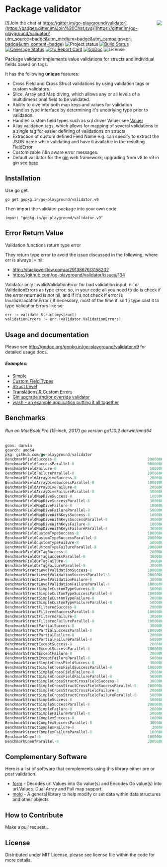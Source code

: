 Package validator
================
<img align="right" src="https://raw.githubusercontent.com/go-playground/validator/v9/logo.png">[![Join the chat at https://gitter.im/go-playground/validator](https://badges.gitter.im/Join%20Chat.svg)](https://gitter.im/go-playground/validator?utm_source=badge&utm_medium=badge&utm_campaign=pr-badge&utm_content=badge)
![Project status](https://img.shields.io/badge/version-9.30.1-green.svg)
[![Build Status](https://semaphoreci.com/api/v1/joeybloggs/validator/branches/v9/badge.svg)](https://semaphoreci.com/joeybloggs/validator)
[![Coverage Status](https://coveralls.io/repos/go-playground/validator/badge.svg?branch=v9&service=github)](https://coveralls.io/github/go-playground/validator?branch=v9)
[![Go Report Card](https://goreportcard.com/badge/github.com/go-playground/validator)](https://goreportcard.com/report/github.com/go-playground/validator)
[![GoDoc](https://godoc.org/gopkg.in/go-playground/validator.v9?status.svg)](https://godoc.org/gopkg.in/go-playground/validator.v9)
![License](https://img.shields.io/dub/l/vibe-d.svg)

Package validator implements value validations for structs and individual fields based on tags.

It has the following **unique** features:

-   Cross Field and Cross Struct validations by using validation tags or custom validators.  
-   Slice, Array and Map diving, which allows any or all levels of a multidimensional field to be validated.
-   Ability to dive into both map keys and values for validation  
-   Handles type interface by determining it's underlying type prior to validation.
-   Handles custom field types such as sql driver Valuer see [Valuer](https://golang.org/src/database/sql/driver/types.go?s=1210:1293#L29)
-   Alias validation tags, which allows for mapping of several validations to a single tag for easier defining of validations on structs
-   Extraction of custom defined Field Name e.g. can specify to extract the JSON name while validating and have it available in the resulting FieldError
-   Customizable i18n aware error messages.
-   Default validator for the [gin](https://github.com/gin-gonic/gin) web framework; upgrading from v8 to v9 in gin see [here](https://github.com/go-playground/validator/tree/v9/_examples/gin-upgrading-overriding)

Installation
------------

Use go get.

	go get gopkg.in/go-playground/validator.v9

Then import the validator package into your own code.

	import "gopkg.in/go-playground/validator.v9"

Error Return Value
-------

Validation functions return type error

They return type error to avoid the issue discussed in the following, where err is always != nil:

* http://stackoverflow.com/a/29138676/3158232
* https://github.com/go-playground/validator/issues/134

Validator only InvalidValidationError for bad validation input, nil or ValidationErrors as type error; so, in your code all you need to do is check if the error returned is not nil, and if it's not check if error is InvalidValidationError ( if necessary, most of the time it isn't ) type cast it to type ValidationErrors like so:

```go
err := validate.Struct(mystruct)
validationErrors := err.(validator.ValidationErrors)
 ```

Usage and documentation
------

Please see http://godoc.org/gopkg.in/go-playground/validator.v9 for detailed usage docs.

##### Examples:

- [Simple](https://github.com/go-playground/validator/blob/v9/_examples/simple/main.go)
- [Custom Field Types](https://github.com/go-playground/validator/blob/v9/_examples/custom/main.go)
- [Struct Level](https://github.com/go-playground/validator/blob/v9/_examples/struct-level/main.go)
- [Translations & Custom Errors](https://github.com/go-playground/validator/blob/v9/_examples/translations/main.go)
- [Gin upgrade and/or override validator](https://github.com/go-playground/validator/tree/v9/_examples/gin-upgrading-overriding)
- [wash - an example application putting it all together](https://github.com/bluesuncorp/wash)

Benchmarks
------
###### Run on MacBook Pro (15-inch, 2017) go version go1.10.2 darwin/amd64
```go
goos: darwin
goarch: amd64
pkg: github.com/go-playground/validator
BenchmarkFieldSuccess-8                                         20000000                83.6 ns/op             0 B/op          0 allocs/op
BenchmarkFieldSuccessParallel-8                                 50000000                26.8 ns/op             0 B/op          0 allocs/op
BenchmarkFieldFailure-8                                          5000000               291 ns/op             208 B/op          4 allocs/op
BenchmarkFieldFailureParallel-8                                 20000000               107 ns/op             208 B/op          4 allocs/op
BenchmarkFieldArrayDiveSuccess-8                                 2000000               623 ns/op             201 B/op         11 allocs/op
BenchmarkFieldArrayDiveSuccessParallel-8                        10000000               237 ns/op             201 B/op         11 allocs/op
BenchmarkFieldArrayDiveFailure-8                                 2000000               859 ns/op             412 B/op         16 allocs/op
BenchmarkFieldArrayDiveFailureParallel-8                         5000000               335 ns/op             413 B/op         16 allocs/op
BenchmarkFieldMapDiveSuccess-8                                   1000000              1292 ns/op             432 B/op         18 allocs/op
BenchmarkFieldMapDiveSuccessParallel-8                           3000000               467 ns/op             432 B/op         18 allocs/op
BenchmarkFieldMapDiveFailure-8                                   1000000              1082 ns/op             512 B/op         16 allocs/op
BenchmarkFieldMapDiveFailureParallel-8                           5000000               425 ns/op             512 B/op         16 allocs/op
BenchmarkFieldMapDiveWithKeysSuccess-8                           1000000              1539 ns/op             480 B/op         21 allocs/op
BenchmarkFieldMapDiveWithKeysSuccessParallel-8                   3000000               613 ns/op             480 B/op         21 allocs/op
BenchmarkFieldMapDiveWithKeysFailure-8                           1000000              1413 ns/op             721 B/op         21 allocs/op
BenchmarkFieldMapDiveWithKeysFailureParallel-8                   3000000               575 ns/op             721 B/op         21 allocs/op
BenchmarkFieldCustomTypeSuccess-8                               10000000               216 ns/op              32 B/op          2 allocs/op
BenchmarkFieldCustomTypeSuccessParallel-8                       20000000                82.2 ns/op            32 B/op          2 allocs/op
BenchmarkFieldCustomTypeFailure-8                                5000000               274 ns/op             208 B/op          4 allocs/op
BenchmarkFieldCustomTypeFailureParallel-8                       20000000               116 ns/op             208 B/op          4 allocs/op
BenchmarkFieldOrTagSuccess-8                                     2000000               740 ns/op              16 B/op          1 allocs/op
BenchmarkFieldOrTagSuccessParallel-8                             3000000               474 ns/op              16 B/op          1 allocs/op
BenchmarkFieldOrTagFailure-8                                     3000000               471 ns/op             224 B/op          5 allocs/op
BenchmarkFieldOrTagFailureParallel-8                             3000000               414 ns/op             224 B/op          5 allocs/op
BenchmarkStructLevelValidationSuccess-8                         10000000               213 ns/op              32 B/op          2 allocs/op
BenchmarkStructLevelValidationSuccessParallel-8                 20000000                91.8 ns/op            32 B/op          2 allocs/op
BenchmarkStructLevelValidationFailure-8                          3000000               473 ns/op             304 B/op          8 allocs/op
BenchmarkStructLevelValidationFailureParallel-8                 10000000               234 ns/op             304 B/op          8 allocs/op
BenchmarkStructSimpleCustomTypeSuccess-8                         5000000               385 ns/op              32 B/op          2 allocs/op
BenchmarkStructSimpleCustomTypeSuccessParallel-8                10000000               161 ns/op              32 B/op          2 allocs/op
BenchmarkStructSimpleCustomTypeFailure-8                         2000000               640 ns/op             424 B/op          9 allocs/op
BenchmarkStructSimpleCustomTypeFailureParallel-8                 5000000               318 ns/op             440 B/op         10 allocs/op
BenchmarkStructFilteredSuccess-8                                 2000000               597 ns/op             288 B/op          9 allocs/op
BenchmarkStructFilteredSuccessParallel-8                        10000000               266 ns/op             288 B/op          9 allocs/op
BenchmarkStructFilteredFailure-8                                 3000000               454 ns/op             256 B/op          7 allocs/op
BenchmarkStructFilteredFailureParallel-8                        10000000               214 ns/op             256 B/op          7 allocs/op
BenchmarkStructPartialSuccess-8                                  3000000               502 ns/op             256 B/op          6 allocs/op
BenchmarkStructPartialSuccessParallel-8                         10000000               225 ns/op             256 B/op          6 allocs/op
BenchmarkStructPartialFailure-8                                  2000000               702 ns/op             480 B/op         11 allocs/op
BenchmarkStructPartialFailureParallel-8                          5000000               329 ns/op             480 B/op         11 allocs/op
BenchmarkStructExceptSuccess-8                                   2000000               793 ns/op             496 B/op         12 allocs/op
BenchmarkStructExceptSuccessParallel-8                          10000000               193 ns/op             240 B/op          5 allocs/op
BenchmarkStructExceptFailure-8                                   2000000               639 ns/op             464 B/op         10 allocs/op
BenchmarkStructExceptFailureParallel-8                           5000000               300 ns/op             464 B/op         10 allocs/op
BenchmarkStructSimpleCrossFieldSuccess-8                         3000000               417 ns/op              72 B/op          3 allocs/op
BenchmarkStructSimpleCrossFieldSuccessParallel-8                10000000               163 ns/op              72 B/op          3 allocs/op
BenchmarkStructSimpleCrossFieldFailure-8                         2000000               645 ns/op             304 B/op          8 allocs/op
BenchmarkStructSimpleCrossFieldFailureParallel-8                 5000000               285 ns/op             304 B/op          8 allocs/op
BenchmarkStructSimpleCrossStructCrossFieldSuccess-8              3000000               588 ns/op              80 B/op          4 allocs/op
BenchmarkStructSimpleCrossStructCrossFieldSuccessParallel-8     10000000               221 ns/op              80 B/op          4 allocs/op
BenchmarkStructSimpleCrossStructCrossFieldFailure-8              2000000               868 ns/op             320 B/op          9 allocs/op
BenchmarkStructSimpleCrossStructCrossFieldFailureParallel-8      5000000               337 ns/op             320 B/op          9 allocs/op
BenchmarkStructSimpleSuccess-8                                   5000000               260 ns/op               0 B/op          0 allocs/op
BenchmarkStructSimpleSuccessParallel-8                          20000000                90.6 ns/op             0 B/op          0 allocs/op
BenchmarkStructSimpleFailure-8                                   2000000               619 ns/op             424 B/op          9 allocs/op
BenchmarkStructSimpleFailureParallel-8                           5000000               296 ns/op             424 B/op          9 allocs/op
BenchmarkStructComplexSuccess-8                                  1000000              1454 ns/op             128 B/op          8 allocs/op
BenchmarkStructComplexSuccessParallel-8                          3000000               579 ns/op             128 B/op          8 allocs/op
BenchmarkStructComplexFailure-8                                   300000              4140 ns/op            3041 B/op         53 allocs/op
BenchmarkStructComplexFailureParallel-8                          1000000              2127 ns/op            3041 B/op         53 allocs/op
BenchmarkOneof-8                                                10000000               140 ns/op               0 B/op          0 allocs/op
BenchmarkOneofParallel-8                                        20000000                70.1 ns/op             0 B/op          0 allocs/op
```

Complementary Software
----------------------

Here is a list of software that complements using this library either pre or post validation.

* [form](https://github.com/go-playground/form) - Decodes url.Values into Go value(s) and Encodes Go value(s) into url.Values. Dual Array and Full map support.
* [mold](https://github.com/go-playground/mold) - A general library to help modify or set data within data structures and other objects

How to Contribute
------

Make a pull request...

License
------
Distributed under MIT License, please see license file within the code for more details.
